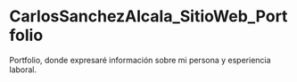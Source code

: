 # CarlosSanchezAlcala_SitioWeb_Portfolio
Portfolio, donde expresaré información sobre mi persona y esperiencia laboral.

